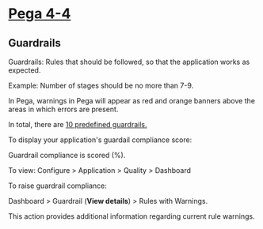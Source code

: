 # <u>Pega 4-4</u>

## Guardrails

Guardrails: Rules that should be followed, so that the application works as expected.

Example: Number of stages should be no more than 7-9.

In Pega, warnings in Pega will appear as red and orange banners above the areas in which errors are present.

In total, there are <a href="https://docs.pega.com/implementation-methodology-and-dco/ten-guardrails-success?check_logged_in=1">10 predefined guardrails.</a>

To display your application's guardail compliance score:

Guardrail compliance is scored (%).

To view: Configure > Application > Quality > Dashboard

To raise guardrail compliance:

Dashboard > Guardrail (**View details**) > Rules with Warnings.

This action provides additional information regarding current rule warnings.
